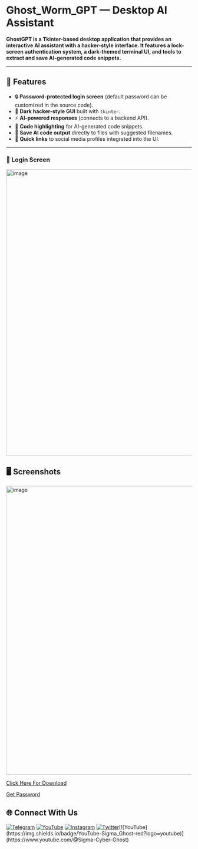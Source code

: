 # Ghost_Worm_GPT — Desktop AI Assistant

**GhostGPT is a **Tkinter-based desktop application** that provides an interactive AI assistant with a hacker-style interface. It features a lock-screen authentication system, a dark-themed terminal UI, and tools to extract and save AI-generated code snippets.**

---

## 🚀 Features
- 🔒 **Password-protected login screen** (default password can be customized in the source code).
- 🎨 **Dark hacker-style GUI** built with `tkinter`.
- ⚡ **AI-powered responses** (connects to a backend API).
- 📜 **Code highlighting** for AI-generated code snippets.
- 💾 **Save AI code output** directly to files with suggested filenames.
- 🔗 **Quick links** to social media profiles integrated into the UI.

---
### 🔐 Login Screen

<img width="1001" height="778" alt="image" src="https://github.com/user-attachments/assets/bc6dfa98-b4a7-466b-84d5-ae25c53e8579" />

## 🖥️ Screenshots

<img width="997" height="784" alt="image" src="https://github.com/user-attachments/assets/fc43f482-87dc-48ae-bc00-f108476b8fea" />

[Click Here For Download](https://github.com/cyber-ghost-hacking/Ghost_Worm_GPT/releases/download/%23GhostGPT/GhostGpt.exe)

[Get Password](https://t.me/Sigma_Cyber_Ghost)

## 🌐 Connect With Us

[![Telegram](https://img.shields.io/badge/Telegram-Sigma_Ghost-blue?logo=telegram)](https://t.me/Sigma_Cyber_Ghost)  [![YouTube](https://img.shields.io/badge/YouTube-Sigma_Ghost-red?logo=youtube)](https://www.youtube.com/@sigma_ghost_hacking)  [![Instagram](https://img.shields.io/badge/Instagram-Safder_Khan-purple?logo=instagram)](https://www.instagram.com/safderkhan0800_/)  [![Twitter](https://img.shields.io/badge/Twitter-@safderkhan0800_-1DA1F2?logo=twitter)](https://twitter.com/safderkhan0800_)[![YouTube](https://img.shields.io/badge/YouTube-Sigma_Ghost-red?logo=youtube)](https://www.youtube.com/@Sigma-Cyber-Ghost) 
